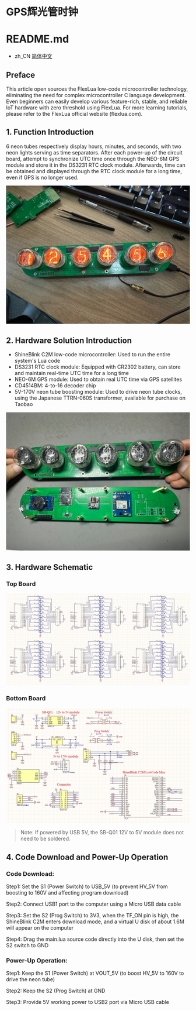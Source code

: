 # GPS辉光管时钟



# README.md

- zh_CN [简体中文](README.md)



## Preface

This article open sources the FlexLua low-code microcontroller technology, eliminating the need for complex microcontroller C language development. Even beginners can easily develop various feature-rich, stable, and reliable IoT hardware with zero threshold using FlexLua. For more learning tutorials, please refer to the FlexLua official website (flexlua.com).

## 1. Function Introduction

6 neon tubes respectively display hours, minutes, and seconds, with two neon lights serving as time separators. After each power-up of the circuit board, attempt to synchronize UTC time once through the NEO-6M GPS module and store it in the DS3231 RTC clock module. Afterwards, time can be obtained and displayed through the RTC clock module for a long time, even if GPS is no longer used.



![pic1](img/pic1.jpg)



## 2. Hardware Solution Introduction

- ShineBlink C2M low-code microcontroller: Used to run the entire system's Lua code
- DS3231 RTC clock module: Equipped with CR2302 battery, can store and maintain real-time UTC time for a long time
- NEO-6M GPS module: Used to obtain real UTC time via GPS satellites
- CD4514BM: 4-to-16 decoder chip
- 5V-170V neon tube boosting module: Used to drive neon tube clocks, using the Japanese TTRN-060S transformer, available for purchase on Taobao

![pic2](img/pic2.jpg)





## 3. Hardware Schematic



### Top Board

![Sch2](img/Sch2.png)



### Bottom Board

![Sch1](img/Sch1.png)



> Note: If powered by USB 5V, the SB-Q01 12V to 5V module does not need to be soldered.



## 4. Code Download and Power-Up Operation

### Code Download:

Step1: Set the S1 (Power Switch) to USB_5V (to prevent HV_5V from boosting to 160V and affecting program download)

Step2: Connect USB1 port to the computer using a Micro USB data cable

Step3: Set the S2 (Prog Switch) to 3V3, when the TF_ON pin is high, the ShineBlink C2M enters download mode, and a virtual U disk of about 1.6M will appear on the computer

Step4: Drag the main.lua source code directly into the U disk, then set the S2 switch to GND

### Power-Up Operation:

Step1: Keep the S1 (Power Switch) at VOUT_5V (to boost HV_5V to 160V to drive the neon tube)

Step2: Keep the S2 (Prog Switch) at GND

Step3: Provide 5V working power to USB2 port via Micro USB cable